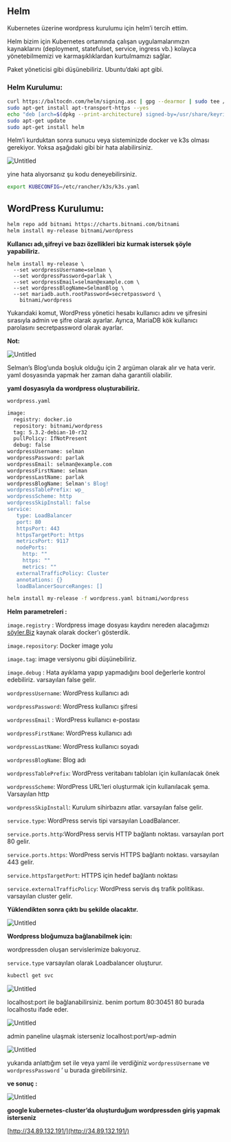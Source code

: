 ## **Helm**

Kubernetes üzerine wordpress kurulumu için helm’i tercih ettim.

Helm bizim için Kubernetes ortamında çalışan uygulamalarımızın kaynaklarını (deployment, statefulset, service, ingress vb.) kolayca yönetebilmemizi ve karmaşıklıklardan kurtulmamızı sağlar.

Paket yöneticisi gibi düşünebiliriz. Ubuntu’daki apt gibi.

### **Helm Kurulumu:**

```bash
curl https://baltocdn.com/helm/signing.asc | gpg --dearmor | sudo tee /usr/share/keyrings/helm.gpg > /dev/null
sudo apt-get install apt-transport-https --yes
echo "deb [arch=$(dpkg --print-architecture) signed-by=/usr/share/keyrings/helm.gpg] https://baltocdn.com/helm/stable/debian/ all main" | sudo tee /etc/apt/sources.list.d/helm-stable-debian.list
sudo apt-get update
sudo apt-get install helm
```

Helm’i kurduktan sonra sunucu veya sisteminizde docker ve k3s olması gerekiyor. Yoksa aşağıdaki gibi bir hata alabilirsiniz.

![Untitled](https://s3-us-west-2.amazonaws.com/secure.notion-static.com/deea2fac-fc00-4714-880e-177199726d62/Untitled.png)

yine hata alıyorsanız şu kodu deneyebilirsiniz.

```bash
export KUBECONFIG=/etc/rancher/k3s/k3s.yaml
```

## **WordPress Kurulumu:**

```bash
helm repo add bitnami https://charts.bitnami.com/bitnami
helm install my-release bitnami/wordpress
```

  

**Kullanıcı adı,şifreyi ve bazı özellikleri biz kurmak istersek şöyle yapabiliriz.**

```
helm install my-release \
  --set wordpressUsername=selman \
  --set wordpressPassword=parlak \
  --set wordpressEmail=selman@example.com \
  --set wordpressBlogName=SelmanBlog \
  --set mariadb.auth.rootPassword=secretpassword \
    bitnami/wordpress
```

Yukarıdaki komut, WordPress yönetici hesabı kullanıcı adını ve şifresini sırasıyla admin ve şifre olarak ayarlar. Ayrıca, MariaDB kök kullanıcı parolasını secretpassword olarak ayarlar.

**Not:**

![Untitled](https://s3-us-west-2.amazonaws.com/secure.notion-static.com/3ce0297d-1cbc-4a3f-8d12-2da46d1409d5/Untitled.png)

Selman’s Blog’unda boşluk olduğu için 2 argüman olarak alır ve hata verir. yaml dosyasında yapmak her zaman daha garantili olabilir.

**yaml dosyasıyla da wordpress oluşturabiliriz.**

`wordpress.yaml`

```bash
image:
  registry: docker.io
  repository: bitnami/wordpress
  tag: 5.3.2-debian-10-r32
  pullPolicy: IfNotPresent
  debug: false
wordpressUsername: selman
wordpressPassword: parlak
wordpressEmail: selman@example.com
wordpressFirstName: selman
wordpressLastName: parlak
wordpressBlogName: Selman's Blog!
wordpressTablePrefix: wp_
wordpressScheme: http
wordpressSkipInstall: false
service:
   type: LoadBalancer
   port: 80
   httpsPort: 443
   httpsTargetPort: https
   metricsPort: 9117
   nodePorts:
     http: ""
     https: ""
     metrics: ""
   externalTrafficPolicy: Cluster
   annotations: {}
   loadBalancerSourceRanges: []
```

```bash
helm install my-release -f wordpress.yaml bitnami/wordpress
```

**Helm parametreleri :**

`image.registry` : Wordpress image dosyası kaydını nereden alacağımızı [söyler.Biz](http://söyler.Biz) kaynak olarak docker’ı gösterdik.

`image.repository`: Docker image yolu

`image.tag`: image versiyonu gibi düşünebiliriz.

`image.debug` : Hata ayıklama yapıp yapmadığını bool değerlerle kontrol edebiliriz. varsayılan false gelir.

`wordpressUsername`: WordPress kullanıcı adı

`wordpressPassword`: WordPress kullanıcı şifresi

`wordpressEmail` : WordPress kullanıcı e-postası

`wordpressFirstName`: WordPress kullanıcı adı

`wordpressLastName`: WordPress kullanıcı soyadı

`wordpressBlogName`: Blog adı

`wordpressTablePrefix`: WordPress veritabanı tabloları için kullanılacak önek

`wordpressScheme`: WordPress URL'leri oluşturmak için kullanılacak şema. Varsayılan http

`wordpressSkipInstall`: Kurulum sihirbazını atlar. varsayılan false gelir.

`service.type`: WordPress servis tipi varsayılan LoadBalancer.

`service.ports.http`:WordPress servis HTTP bağlantı noktası. varsayılan port 80 gelir.

`service.ports.https`: WordPress servis HTTPS bağlantı noktası. varsayılan 443 gelir.

`service.httpsTargetPort`: HTTPS için hedef bağlantı noktası

`service.externalTrafficPolicy`: WordPress servis dış trafik politikası. varsayılan cluster gelir.

**Yüklendikten sonra çıktı bu şekilde olacaktır.**

![Untitled](https://s3-us-west-2.amazonaws.com/secure.notion-static.com/6e306170-cfaf-4e10-8393-f4fac40dd25b/Untitled.png)

**Wordpress bloğumuza bağlanabilmek için:**

wordpressden oluşan servislerimize bakıyoruz. 

`service.type` varsayılan olarak Loadbalancer oluşturur.

```bash
kubectl get svc 
```

![Untitled](https://s3-us-west-2.amazonaws.com/secure.notion-static.com/ceb59123-f302-49b0-b22a-87333382651e/Untitled.png)

localhost:port  ile bağlanabilirsiniz. benim portum 80:30451 80 burada localhostu ifade eder.

![Untitled](https://s3-us-west-2.amazonaws.com/secure.notion-static.com/fb15acaf-a2d2-4145-a91c-4616b2b73cdc/Untitled.png)

admin paneline ulaşmak isterseniz localhost:port/wp-admin

![Untitled](https://s3-us-west-2.amazonaws.com/secure.notion-static.com/d9b42aee-73d9-4592-bb0e-048553ed184b/Untitled.png)

yukarıda anlattığım set ile veya yaml ile verdiğiniz `wordpressUsername` ve `wordpressPassword` ’ u burada girebilirsiniz.

**ve sonuç :**

![Untitled](https://s3-us-west-2.amazonaws.com/secure.notion-static.com/c4b603cc-dbf9-4321-a81e-1dd73571b0c9/Untitled.png)

**google kubernetes-cluster’da oluşturduğum wordpressden giriş yapmak isterseniz**

[http://34.89.132.191/](http://34.89.132.191/)
